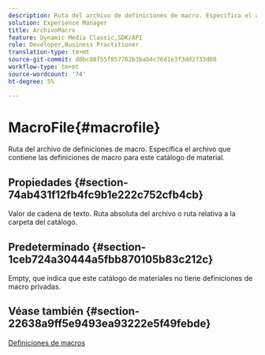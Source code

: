 ```yaml
---
description: Ruta del archivo de definiciones de macro. Especifica el archivo que contiene las definiciones de macro para este catálogo de material.
solution: Experience Manager
title: ArchivoMacro
feature: Dynamic Media Classic,SDK/API
role: Developer,Business Practitioner
translation-type: tm+mt
source-git-commit: d0bc88f55f857762b3bab4c76d1e3f3dd2733d60
workflow-type: tm+mt
source-wordcount: '74'
ht-degree: 5%

---
```



# MacroFile{#macrofile}

Ruta del archivo de definiciones de macro. Especifica el archivo que contiene las definiciones de macro para este catálogo de material.

## Propiedades {#section-74ab431f12fb4fc9b1e222c752cfb4cb}

Valor de cadena de texto. Ruta absoluta del archivo o ruta relativa a la carpeta del catálogo.

## Predeterminado {#section-1ceb724a30444a5fbb870105b83c212c}

Empty, que indica que este catálogo de materiales no tiene definiciones de macro privadas.

## Véase también {#section-22638a9ff5e9493ea93222e5f49febde}

[Definiciones de macros](../../../../../ir-api/material-cat/image-rendering-api-ref/c-ir-material-catalog/c-ir-macro-definition-reference/c-ir-macro-definition-reference.md#concept-477b77fa187147bfa55fa67134d4a453)
